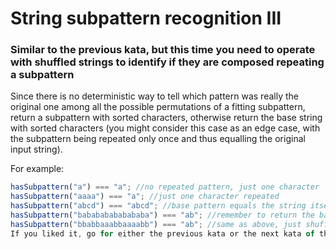 # String subpattern recognition III

### Similar to the previous kata, but this time you need to operate with shuffled strings to identify if they are composed repeating a subpattern

Since there is no deterministic way to tell which pattern was really the original one among all the possible permutations of a fitting subpattern, return a subpattern with sorted characters, otherwise return the base string with sorted characters (you might consider this case as an edge case, with the subpattern being repeated only once and thus equalling the original input string).

For example:

```javascript
hasSubpattern("a") === "a"; //no repeated pattern, just one character
hasSubpattern("aaaa") === "a"; //just one character repeated
hasSubpattern("abcd") === "abcd"; //base pattern equals the string itself, no repetitions
hasSubpattern("babababababababa") === "ab"; //remember to return the base string sorted
hasSubpattern("bbabbaaabbaaaabb") === "ab"; //same as above, just shuffled
If you liked it, go for either the previous kata or the next kata of the series!
```